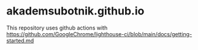 # akademsubotnik.github.io
This repository uses github actions with https://github.com/GoogleChrome/lighthouse-ci/blob/main/docs/getting-started.md 
